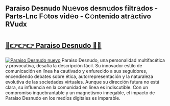 ## Paraiso Desnudo N𝚞𝚎vos desn𝚞dos filtr𝚊dos - Parts-Lnc F𝚘tos vid𝚎o - C𝚘ntenido atr𝚊ctivo RVudx

# <h2><a href="http://mb9b45.tromn.icu/?c=Paraiso+Desnudo">🔗👉👉👉 Paraiso Desnudo 🔗🔗</a></h2>

[![Paraiso Desnudo nuevo](https://i.imgur.com/pEAQMta.gif)](http://mb9b45.tromn.icu/?c=Paraiso+Desnudo)
Paraiso Desnudo, una personalidad multifacética y provocativa, desafía la descripción fácil. Su innovador estilo de comunicación en línea ha cautivado y enfurecido a sus seguidores, encendiendo debates sobre ética, autorrepresentación y la naturaleza evolutiva de las sociedades virtuales. Aunque su dirección futura no está clara, su influencia en la comunidad en línea es indiscutible. Con un compromiso inquebrantable y un magnetismo innegable, el impacto de Paraiso Desnudo en los medios digitales es imparable.
